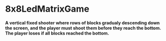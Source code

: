 # 8x8LedMatrixGame
#### A vertical fixed shooter where rows of blocks gradualy descending down the screen, and the player must shoot them before they reach the bottom. The player loses if all blocks reached the bottom. 
